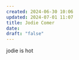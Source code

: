 ```yaml
---
created: 2024-06-30 10:06
updated: 2024-07-01 11:07
title: Jodie Comer
date: 
draft: "false"
---
```

jodie is hot